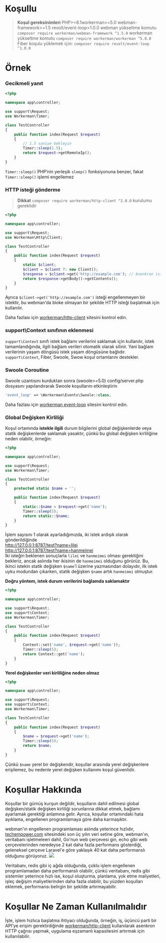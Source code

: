 # Koşullu

> **Koşul gereksinimleri**
> PHP>=8.1workerman>=5.0 webman-framework>=1.5 revolt/event-loop>1.0.0
> webman yükseltme komutu `composer require workerman/webman-framework ^1.5.0`
> workerman yükseltme komutu `composer require workerman/workerman ^5.0.0`
> Fiber koşulu yüklemek için: `composer require revolt/event-loop ^1.0.0`

# Örnek
### Gecikmeli yanıt

```php
<?php

namespace app\controller;

use support\Request;
use Workerman\Timer;

class TestController
{
    public function index(Request $request)
    {
        // 1.5 saniye bekleyin
        Timer::sleep(1.5);
        return $request->getRemoteIp();
    }
}
```
`Timer::sleep()` PHP’nin yerleşik `sleep()` fonksiyonuna benzer, fakat `Timer::sleep()` işlemi engellemez

### HTTP isteği gönderme

> **Dikkat**
> `composer require workerman/http-client ^2.0.0` kurulumu gereklidir

```php
<?php

namespace app\controller;

use support\Request;
use Workerman\Http\Client;

class TestController
{
    public function index(Request $request)
    {
        static $client;
        $client = $client ?: new Client();
        $response = $client->get('http://example.com'); // Asenkron isteğin senkron bir şekilde başlatılması
        return $response->getBody()->getContents();
    }
}
```
Ayrıca `$client->get('http://example.com')` isteği engellenmeyen bir istektir, bu webman'da bloke olmayan bir şekilde HTTP isteği başlatmak için kullanılır.

Daha fazlası için [workerman/http-client](https://www.workerman.net/doc/workerman/components/workerman-http-client.html) sitesini kontrol edin.

### support\Context sınıfının eklenmesi

`support\Context` sınıfı istek bağlamı verilerini saklamak için kullanılır, istek tamamlandığında, ilgili bağlam verileri otomatik olarak silinir. Yani bağlam verilerinin yaşam döngüsü istek yaşam döngüsüne bağlıdır. `support\Context`, Fiber, Swoole, Swow koşul ortamlarını destekler.

### Swoole Coroutine
Swoole uzantısını kurduktan sonra (swoole>=5.0) config/server.php dosyasını yapılandırarak Swoole koşullarını etkinleştirin
```php
'event_loop' => \Workerman\Events\Swoole::class,
```

Daha fazlası için [workerman event-loop](https://www.workerman.net/doc/workerman/appendices/event.html) sitesini kontrol edin.

### Global Değişken Kirliliği

Koşul ortamında **istekle ilgili** durum bilgilerini global değişkenlerde veya statik değişkenlerde saklamak yasaktır, çünkü bu global değişken kirliliğine neden olabilir, örneğin:

```php
<?php

namespace app\controller;

use support\Request;
use Workerman\Timer;

class TestController
{
    protected static $name = '';

    public function index(Request $request)
    {
        static::$name = $request->get('name');
        Timer::sleep(5);
        return static::$name;
    }
}
```

İşlem sayısını 1 olarak ayarladığımızda, iki istek ardışık olarak gönderildiğinde  
http://127.0.0.1:8787/test?name=lilei  
http://127.0.0.1:8787/test?name=hanmeimei  
İki isteğin beklenen sonuçlarla `lilei` ve `hanmeimei` olması gerektiğini bekleriz, ancak aslında her ikisinin de `hanmeimei` olduğunu görürüz.
Bu, ikinci istekin statik değişken `$name`'i üzerine yazmasından dolayıdır, ilk istek uyku modundan çıkarken, statik değişken `$name` artık `hanmeimei` olmuştur.

**Doğru yöntem, istek durum verilerini bağlamda saklamaktır**
```php
<?php

namespace app\controller;

use support\Request;
use support\Context;
use Workerman\Timer;

class TestController
{
    public function index(Request $request)
    {
        Context::set('name', $request->get('name'));
        Timer::sleep(5);
        return Context::get('name');
    }
}
```

**Yerel değişkenler veri kirliliğine neden olmaz**
```php
<?php

namespace app\controller;

use support\Request;
use support\Context;
use Workerman\Timer;

class TestController
{
    public function index(Request $request)
    {
        $name = $request->get('name');
        Timer::sleep(5);
        return $name;
    }
}
```
Çünkü `$name` yerel bir değişkendir, koşullar arasında yerel değişkenlere erişilemez, bu nedenle yerel değişken kullanımı koşul güvenlidir.

# Koşullar Hakkında
Koşullar bir gümüş kurşun değildir, koşulların dahil edilmesi global değişken/statik değişken kirliliği sorunlarına dikkat etmek, bağlamı ayarlamak gerektiği anlamına gelir. Ayrıca, koşullar ortamındaki hata ayıklama, engellenen programlamaya göre daha karmaşıktır.

webman'ın engellenen programlaması aslında yeterince hızlıdır, [techempower.com](https://www.techempower.com/benchmarks/#section=data-r21&l=zijnjz-6bj&test=db&f=1ekg-cbcw-2t4w-27wr68-pc0-iv9slc-0-1ekgw-39g-kxs00-o0zk-4fu13d-2x8do8-2) sitesindeki son üç yılın veri setine göre, webman'ın, veritabanı işletmeleeri dahil, Go'nun web çerçevesi gin, echo gibi web çerçevelerinden neredeyse 2 kat daha fazla performans gösterdiği, geleneksel çerçeve Laravel'e göre yaklaşık 40 kat daha performanslı olduğunu görüyoruz.
![](../../assets/img/benchemarks-go-sw.png?)

Veritabanı, redis gibi iç ağda olduğunda, çoklu işlem engellenen programlamadan daha performanslı olabilir, çünkü veritabanı, redis gibi sistemler yeterince hızlı ise, koşul oluşturma, planlama, yok etme maliyetleri, işleç değişim maliyetlerinden daha fazla olabilir, bu yüzden koşulları eklemek, performansı belirgin bir şekilde artırmayabilir.

# Koşullar Ne Zaman Kullanılmalıdır
İşte, işlem hızlıca başlatma ihtiyacı olduğunda, örneğin, iş, üçüncü parti bir API'ye erişim gerektirdiğinde [workerman/http-client](https://www.workerman.net/doc/workerman/components/workerman-http-client.html) kullanılarak asenkron HTTP çağrısı yapmak, uygulama eşzamanlı kapasitesini artırmak için kullanılabilir.
